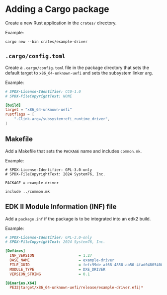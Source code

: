 # Adding a Cargo package

Create a new Rust application in the `crates/` directory.

Example:

```
cargo new --bin crates/example-driver
```

## `.cargo/config.toml`

Create a `.cargo/config.toml` file in the package directory that sets the
default target to `x86_64-unknown-uefi` and sets the subsystem linker arg.

Example:

```toml
# SPDX-License-Identifier: CC0-1.0
# SPDX-FileCopyrightText: NONE

[build]
target = "x86_64-unknown-uefi"
rustflags = [
    "-Clink-arg=/subsystem:efi_runtime_driver",
]
```

## Makefile

Add a Makefile that sets the `PACKAGE` name and includes `common.mk`.

Example:

```make
# SPDX-License-Identifier: GPL-3.0-only
# SPDX-FileCopyrightText: 2024 System76, Inc.

PACKAGE = example-driver

include ../common.mk
```

## EDK II Module Information (INF) file

Add a `package.inf` if the package is to be integrated into an edk2 build.

Example:

```ini
# SPDX-License-Identifier: GPL-3.0-only
# SPDX-FileCopyrightText: 2024 System76, Inc.

[Defines]
  INF_VERSION                    = 1.27
  BASE_NAME                      = example-driver
  FILE_GUID                      = fefc99de-af68-4858-ab50-4fad04805400
  MODULE_TYPE                    = DXE_DRIVER
  VERSION_STRING                 = 0.1

[Binaries.X64]
  PE32|target/x86_64-unknown-uefi/release/example-driver.efi|*
```
